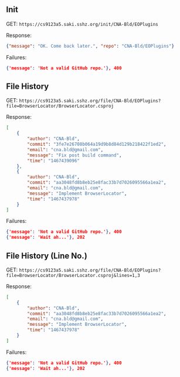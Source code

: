 ## Init

GET: `https://cs9123a5.saki.sshz.org/init/CNA-Bld/EOPlugins`

Response:

```json
{"message": "OK. Come back later.", "repo": "CNA-Bld/EOPlugins"}
```

Failures:

```json
{'message': 'Not a valid GitHub repo.'}, 400
```

## File History

GET: `https://cs9123a5.saki.sshz.org/file/CNA-Bld/EOPlugins?file=BrowserLocator/BrowserLocator.csproj`

Response:

```json
[
    {
        "author": "CNA-Bld",
        "commit": "3fe7e26708b064a19d9b8d84d129b218422f1ed2",
        "email": "cna.bld@gmail.com",
        "message": "Fix post build command",
        "time": "1467439096"
    },
    {
        "author": "CNA-Bld",
        "commit": "aa3048fd8b8eb25e8fac33b7d7026095566a1ea2",
        "email": "cna.bld@gmail.com",
        "message": "Implement BrowserLocator",
        "time": "1467437978"
    }
]
```

Failures:

```json
{'message': 'Not a valid GitHub repo.'}, 400
{'message': 'Wait ah...'}, 202
```

## File History (Line No.)

GET: `https://cs9123a5.saki.sshz.org/file/CNA-Bld/EOPlugins?file=BrowserLocator/BrowserLocator.csproj&lines=1,3`

Response:

```json
[
    {
        "author": "CNA-Bld",
        "commit": "aa3048fd8b8eb25e8fac33b7d7026095566a1ea2",
        "email": "cna.bld@gmail.com",
        "message": "Implement BrowserLocator",
        "time": "1467437978"
    }
]
```

Failures:

```json
{'message': 'Not a valid GitHub repo.'}, 400
{'message': 'Wait ah...'}, 202
```